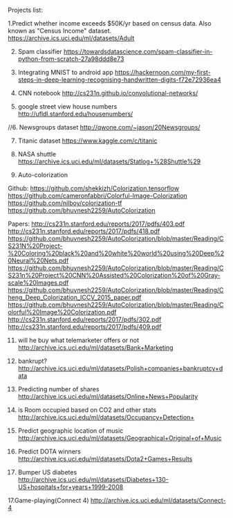 Projects list:

1.Predict whether income exceeds $50K/yr based on census data. Also known as "Census Income" dataset.
https://archive.ics.uci.edu/ml/datasets/Adult

2. Spam classifier
https://towardsdatascience.com/spam-classifier-in-python-from-scratch-27a98ddd8e73

3. Integrating MNIST to android app
https://hackernoon.com/my-first-steps-in-deep-learning-recognising-handwritten-digits-f72e72936ea4

4. CNN notebook
http://cs231n.github.io/convolutional-networks/

5. google street view house numbers
http://ufldl.stanford.edu/housenumbers/

//6. Newsgroups dataset
http://qwone.com/~jason/20Newsgroups/

7. Titanic dataset
https://www.kaggle.com/c/titanic

8. NASA shuttle
https://archive.ics.uci.edu/ml/datasets/Statlog+%28Shuttle%29


10. Auto-colorization

Github:
https://github.com/shekkizh/Colorization.tensorflow
https://github.com/cameronfabbri/Colorful-Image-Colorization
https://github.com/nilboy/colorization-tf
https://github.com/bhuvnesh2259/AutoColorization


Papers:
http://cs231n.stanford.edu/reports/2017/pdfs/403.pdf
http://cs231n.stanford.edu/reports/2017/pdfs/418.pdf
https://github.com/bhuvnesh2259/AutoColorization/blob/master/Reading/CS231N%20Project-%20Coloring%20black%20and%20white%20world%20using%20Deep%20Neural%20Nets.pdf
https://github.com/bhuvnesh2259/AutoColorization/blob/master/Reading/CS231n%20Project%20CNN%20Assisted%20Colorization%20of%20Gray-scale%20Images.pdf
https://github.com/bhuvnesh2259/AutoColorization/blob/master/Reading/Cheng_Deep_Colorization_ICCV_2015_paper.pdf
https://github.com/bhuvnesh2259/AutoColorization/blob/master/Reading/Colorful%20Image%20Colorization.pdf
http://cs231n.stanford.edu/reports/2017/pdfs/302.pdf
http://cs231n.stanford.edu/reports/2017/pdfs/409.pdf


11. will he buy what telemarketer offers or not
http://archive.ics.uci.edu/ml/datasets/Bank+Marketing

12. bankrupt?
http://archive.ics.uci.edu/ml/datasets/Polish+companies+bankruptcy+data

13. Predicting number of shares
http://archive.ics.uci.edu/ml/datasets/Online+News+Popularity 

14. is Room occupied based on CO2 and other stats
http://archive.ics.uci.edu/ml/datasets/Occupancy+Detection+

14. Predict geographic location of music
http://archive.ics.uci.edu/ml/datasets/Geographical+Original+of+Music

15. Predict DOTA winners
http://archive.ics.uci.edu/ml/datasets/Dota2+Games+Results

16. Bumper US diabetes
http://archive.ics.uci.edu/ml/datasets/Diabetes+130-US+hospitals+for+years+1999-2008

17.Game-playing(Connect 4)
http://archive.ics.uci.edu/ml/datasets/Connect-4